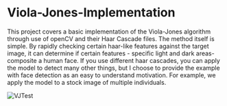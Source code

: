 # Viola-Jones-Implementation

This project covers a basic implementation of the Viola-Jones algorithm through use of openCV and their Haar Cascade files. The method itself is simple. By rapidly checking certain haar-like features against the target image, it can determine if certain features - specific light and dark areas- composite a human face. If you use different haar cascades, you can apply the model to detect many other things, but I choose to provide the example with face detection as an easy to understand motivation. For example, we apply the model to a stock image of multiple individuals. 

![VJTest](https://github.com/user-attachments/assets/2eb19ebf-d609-4ea8-88fe-b7ee11dc561d)
